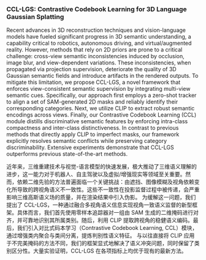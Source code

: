 ### CCL-LGS: Contrastive Codebook Learning for 3D Language Gaussian Splatting

Recent advances in 3D reconstruction techniques and vision-language models have fueled significant progress in 3D semantic understanding, a capability critical to robotics, autonomous driving, and virtual/augmented reality. However, methods that rely on 2D priors are prone to a critical challenge: cross-view semantic inconsistencies induced by occlusion, image blur, and view-dependent variations. These inconsistencies, when propagated via projection supervision, deteriorate the quality of 3D Gaussian semantic fields and introduce artifacts in the rendered outputs. To mitigate this limitation, we propose CCL-LGS, a novel framework that enforces view-consistent semantic supervision by integrating multi-view semantic cues. Specifically, our approach first employs a zero-shot tracker to align a set of SAM-generated 2D masks and reliably identify their corresponding categories. Next, we utilize CLIP to extract robust semantic encodings across views. Finally, our Contrastive Codebook Learning (CCL) module distills discriminative semantic features by enforcing intra-class compactness and inter-class distinctiveness. In contrast to previous methods that directly apply CLIP to imperfect masks, our framework explicitly resolves semantic conflicts while preserving category discriminability. Extensive experiments demonstrate that CCL-LGS outperforms previous state-of-the-art methods.

近年来，三维重建技术与视觉-语言模型的快速发展，极大推动了三维语义理解的进步，这一能力对于机器人、自主驾驶以及虚拟/增强现实等领域至关重要。然而，依赖二维先验的方法普遍面临一个关键挑战：由遮挡、图像模糊及视角依赖变化所导致的跨视角语义不一致性。这些不一致性在投影监督过程中被传递，会严重影响三维高斯语义场的质量，并在渲染结果中引入伪影。
为缓解这一问题，我们提出了 CCL-LGS，一种通过融合多视角语义信息实现视角一致语义监督的新型框架。具体而言，我们首先使用零样本追踪器对一组由 SAM 生成的二维掩码进行对齐，并可靠地识别其所属类别。随后，利用 CLIP 提取跨视角的稳健语义编码。最后，我们引入对比式码本学习（Contrastive Codebook Learning, CCL）模块，通过增强类内聚合与类间分离，提炼判别性语义特征。
与以往直接将 CLIP 应用于不完美掩码的方法不同，我们的框架显式地解决了语义冲突问题，同时保留了类别区分性。大量实验证明，CCL-LGS 在各项指标上均优于现有的最新方法。
